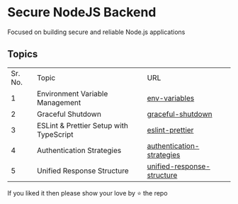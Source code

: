 # Secure NodeJS Backend

Focused on building secure and reliable Node.js applications

## Topics

<table>
  <tr>
    <td>Sr. No.</td>
    <td>Topic</td>
    <td>URL</td>
  </tr>
  <tr>
    <td>1</td>
    <td>Environment Variable Management</td>
    <td><a href="./env-variables">env-variables</a></td>
  </tr>
  <tr>
    <td>2</td>
    <td>Graceful Shutdown</td>
    <td><a href="./graceful-shutdown">graceful-shutdown</a></td>
  </tr>
  <tr>
    <td>3</td>
    <td>ESLint & Prettier Setup with TypeScript</td>
    <td><a href="./eslint-prettier">eslint-prettier</a></td>
  </tr>
  <tr>
    <td>4</td>
    <td>Authentication Strategies</td>
    <td><a href="./authentication-strategies">authentication-strategies</a></td>
  </tr>
  <tr>
    <td>5</td>
    <td>Unified Response Structure</td>
    <td><a href="./unified-response-structure">unified-response-structure</a></td>
  </tr>
</table>

If you liked it then please show your love by ⭐ the repo
